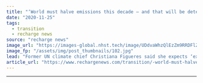 ```yaml
---
title: "‘World must halve emissions this decade — and that will be determined by Covid recovery packages’ -  Figueres"
date: "2020-11-25"
tags: 
  - transition
  - recharge news
source: "recharge news"
image_url: "https://images-global.nhst.tech/image/UDdvaWhzQlEzZm9RRDFlZUtyQTNUdDNrNE1YWEREUThTM0VzZDZ0Ym41Yz0=/nhst/binary/b1350ec732eec877710877b40c699121"
image_fp: "/assets/img/post_thumbnails/102.jpg"
lead: "Former UN climate chief Christiana Figueres said she expects ‘exponential change’ in the 2020s after 'once-in-a-lifetime' economic stimulus funding"
article_url: "https://www.rechargenews.com/transition/-world-must-halve-emissions-this-decade-and-that-will-be-determined-by-covid-recovery-packages-figueres/2-1-918867"
---
```


---

